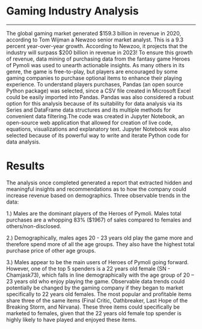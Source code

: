 # Gaming Industry Analysis
___________________________________________________________________________________________________________________________________________________________________________________
The global gaming market generated $159.3 billion in revenue in 2020, according to Tom Wijman a Newzoo senior market analyst. This is a 9.3 percent year-over-year growth. According to Newzoo, it projects that the industry will surpass $200 billion in revenue in 2023! To ensure this growth of revenue, data mining of purchasing data from the fantasy game Heroes of Pymoli was used to unearth actionable insights. As many others in its genre, the game is free-to-play, but players are encouraged by some gaming companies to purchase optional items to enhance their playing experience. To understand players purchases, Pandas (an open source Python package) was selected, since a CSV file created in Microsoft Excel could be easily imported into Pandas. Pandas was also considered a robust option for this analysis because of its suitability for data analysis via its Series and DataFrame data structures and its multiple methods for convenient data filtering.The code was created in Jupyter Notebook, an open-source web application that allowed for creation of live code, equations, visualizations and explanatory text. Jupyter Notebook was also selected because of its powerful way to write and iterate Python code for data analysis. 

# Results

The analysis once completed generated a report that extracted hidden and meaningful insights and recommendations as to how the company could increase revenue based on demographics.
Three observable trends in the data:

1.)	Males are the dominant players of the Heroes of Pymoli.  Males total purchases are a whopping 83% ($1967) of sales compared to females and others/non-disclosed.

2.)	Demographically, males ages 20 - 23 years old play the game more and therefore spend more of all the age groups. They also have the highest total purchase price of other age groups.

3.)	Males appear to be the main users of Heroes of Pymoli going forward. However, one of the top 5 spenders is a 22 years old female (SN - Chamjask73), which falls in line demographically with the age group of 20 – 23 years old who enjoy playing the game.  Observable data trends could potentially be changed by the gaming company if they began to market specifically to 22 years old females.  The most popular and profitable items share three of the same items (Final Critic, Oathbreaker, Last Hope of the Breaking Storm, and Nirvana). These three items could specifically be marketed to females, given that the 22 years old female top spender is highly likely to have played and enjoyed these items.

